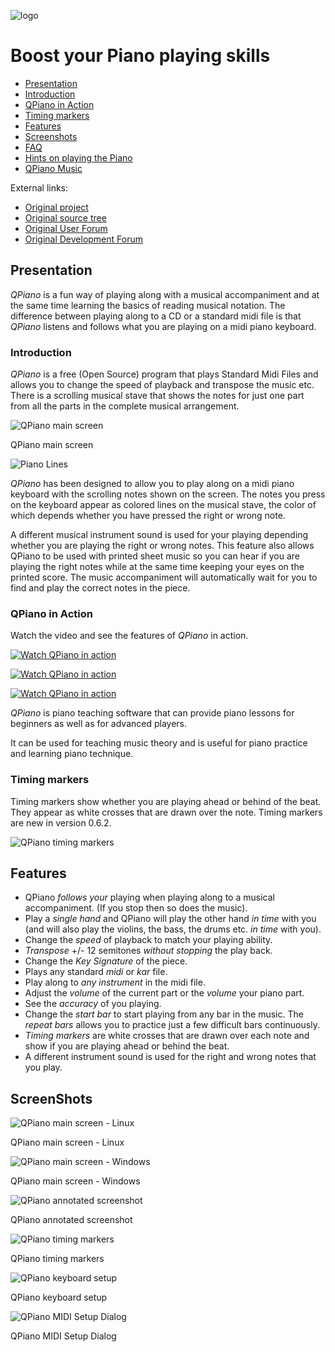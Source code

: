 ![logo](../logo/Logotype_horizontal.png)

# Boost your Piano playing skills

- [Presentation](#presentation)
- [Introduction](#introduction)
- [QPiano in Action](#QPiano-in-action)
- [Timing markers](#timing-markers)
- [Features](#features)
- [Screenshots](#screenshots)
- [FAQ](faq.md)
- [Hints on playing the Piano](pianohints.md)
- [QPiano Music](courses/README.md)

External links:
- [Original project](http://pianobooster.sourceforge.net)
- [Original source tree](http://sourceforge.net/projects/pianobooster/)
- [Original User Forum](http://piano-booster.2625608.n2.nabble.com/Piano-Booster-Users-f1591936.html)
- [Original Development Forum](http://piano-booster.2625608.n2.nabble.com/Piano-Booster-Development-f2625691.html)

## Presentation

*QPiano* is a fun way of playing along with a musical accompaniment and at
the same time learning the basics of reading musical notation.  The difference
between playing along to a CD or a standard midi file is that *QPiano*
listens and follows what you are playing on a midi piano keyboard.

### Introduction

*QPiano* is a free (Open Source) program that plays Standard Midi Files
and allows you to change the speed of playback
and transpose the music etc.
There is a scrolling musical stave that shows the notes for just one part
from all the parts in the complete musical arrangement.

![QPiano main screen](images/LinuxScreenShot.png)

QPiano main screen

![Piano Lines](images/pianolines.png)

*QPiano* has been designed to allow you to play along on a midi piano
keyboard with the scrolling notes shown on the screen. The notes you press on
the keyboard appear as colored lines on the musical stave, the color of which
depends whether you have pressed the right or wrong note.

A different musical instrument sound is used for your playing depending whether
you are playing the right or wrong notes. This feature also allows
QPiano to be used with printed sheet music so you can hear if you are
playing the right notes while at the same time keeping your eyes on the printed
score. The music accompaniment will automatically wait for you to find and play
the correct notes in the piece.

### QPiano in Action

Watch the video and see the features of *QPiano* in action.

[![Watch QPiano in
action](http://img.youtube.com/vi/UGbfm8Tv-20/0.jpg)](http://www.youtube.com/watch?v=UGbfm8Tv-20)

[![Watch QPiano in
action](http://img.youtube.com/vi/7YaDllVreuM/0.jpg)](http://www.youtube.com/watch?v=7YaDllVreuM)

[![Watch QPiano in
action](http://img.youtube.com/vi/58iw8nu3EOM/0.jpg)](http://www.youtube.com/watch?v=58iw8nu3EOM)

*QPiano* is piano teaching software that can provide piano lessons for
beginners as well as for advanced players.

It can be used for teaching music theory and is useful for piano practice and
learning piano technique.

### Timing markers

Timing markers show whether you are playing ahead or behind of the beat.
They appear as white crosses that are drawn over the note.
Timing markers are new in version 0.6.2.

![QPiano timing markers](images/timingmarkers.jpeg)

## Features

- QPiano *follows your* playing when playing along to a musical  accompaniment. (If you stop then so does the music).
- Play a *single hand* and QPiano will play the other hand *in time* with you (and will also play the violins, the bass, the drums etc. *in time* with you).
- Change the *speed* of playback to match your playing ability.
- *Transpose* +/- 12 semitones *without stopping* the play back.
- Change the *Key Signature* of the piece.
- Plays any standard *midi* or *kar* file.
- Play along to *any instrument* in the midi file.
- Adjust the *volume* of the current part or the *volume* your piano part.
- See the *accuracy* of you playing.
- Change the *start bar* to start playing from any bar in the music. The *repeat bars* allows you to practice just a few difficult bars continuously.
- *Timing markers* are white crosses that are drawn over each note and show if you are playing ahead or behind the beat.
- A different instrument sound is used for the right and wrong notes that you play.

## ScreenShots

![QPiano main screen - Linux](images/LinuxScreenShot.png)

QPiano main screen - Linux

![QPiano main screen - Windows](images/WindowsScreenShot.jpeg)

QPiano main screen - Windows

![QPiano annotated screenshot](images/LinuxScreenShotAnnotated.png)

QPiano annotated screenshot

![QPiano timing markers](images/timingmarkers.jpeg)

QPiano timing markers

![QPiano keyboard setup](images/keyboardsetup.png)

QPiano keyboard setup

![QPiano MIDI Setup Dialog](images/midisetup.png)

QPiano MIDI Setup Dialog
